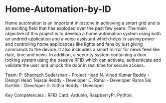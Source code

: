 # Home-Automation-by-ID
Home automation is an important milestone in achieving a smart grid and is an exciting field that has exploded over the past few years. The main objective of this project is to develop a home automation system using both an android application and a voice assistant which helps in saving power and controlling home applicances like lights and fans by just giving commands to the device. It also inclcudes a smart mirror for news feed like date, time and news. In addition, a security system containing a door locking system using the passive RFID which can activate, authenticate and validate the user and unlock the door in real time for secure access. 

Team:
P. Shadrach Sudershan - Project Head
N. Vinod Kumar Reddy - Design Head
Tejasai Reddy - Developer
C. Rahul - Developer
Rama Sai Karthik - Developer
G. Nithin Reddy - Developer

Key Competencies : RFID Card, Arduino, RaspberryPi, Python.
